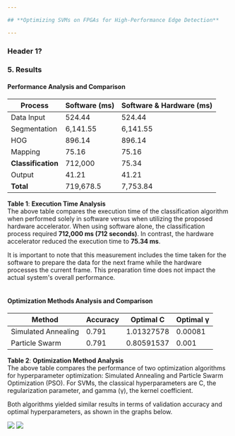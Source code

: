 ```yaml
---

## **Optimizing SVMs on FPGAs for High-Performance Edge Detection**

---
```


### **Header 1?**

### **5. Results**

#### Performance Analysis and Comparison
| Process | Software (ms) | Software & Hardware (ms) |
| ------- | ------------- | ------------------------ |
| Data Input | 524.44 | 524.44 |
| Segmentation | 6,141.55 | 6,141.55 |
| HOG | 896.14 | 896.14 |
| Mapping | 75.16 | 75.16 |
| **Classification** | 712,000 | 75.34 |
| Output | 41.21 | 41.21 |
| **Total** | 719,678.5 | 7,753.84 |

**Table 1**: **Execution Time Analysis**  
The above table compares the execution time of the classification algorithm when performed solely in software versus when utilizing the proposed hardware accelerator. When using software alone, the classification process required **712,000 ms (712 seconds)**. In contrast, the hardware accelerator reduced the execution time to **75.34 ms**.

It is important to note that this measurement includes the time taken for the software to prepare the data for the next frame while the hardware processes the current frame. This preparation time does not impact the actual system's overall performance.<br></br>

#### Optimization Methods Analysis and Comparison
| Method | Accuracy | Optimal C | Optimal γ |
| ------ | -------- | --------- | --------- |
| Simulated Annealing | 0.791 | 1.01327578 | 0.00081 |
| Particle Swarm | 0.791 | 0.80591537 | 0.001 |

**Table 2**: **Optimization Method Analysis**  
The above table compares the performance of two optimization algorithms for hyperparameter optimization: Simulated Annealing and Particle Swarm Optimization (PSO). For SVMs, the classical hyperparameters are C, the regularization parameter, and gamma (γ), the kernel coefficient.

Both algorithms yielded similar results in terms of validation accuracy and optimal hyperparameters, as shown in the graphs below.

![](https://drive.google.com/uc?export=view&id=1Cjlo3SGME3P5yjPDprHke-jzr2NHt0e7)
![](https://drive.google.com/uc?export=view&id=1ARqAK6BGt5a8UXNFg7D1u9MmPtk3HrDC)
